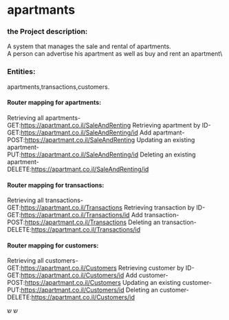 # apartmants
### the Project description:

A system that manages the sale and rental of apartments.\
A person can advertise his apartment as well as buy and rent an apartment\

### Entities:
apartments,transactions,customers.

#### Router mapping for apartments:
Retrieving all apartments-\
GET:https://apartmant.co.il/SaleAndRenting 
Retrieving apartment by ID-\
GET:https://apartmant.co.il/SaleAndRenting/id
Add apartmant-\
POST:https://apartmant.co.il/SaleAndRenting
Updating an existing apartment-\
PUT:https://apartmant.co.il/SaleAndRenting/id
Deleting an existing apartment-\
DELETE:https://apartmant.co.il/SaleAndRenting/id

#### Router mapping for transactions:
Retrieving all transactions-\
GET:https://apartmant.co.il/Transactions
Retrieving transaction by ID-\
GET:https://apartmant.co.il/Transactions/id
Add transaction-\
POST:https://apartmant.co.il/Transactions
Deleting an transaction-\
DELETE:https://apartmant.co.il/Transactions/id

#### Router mapping for customers:
Retrieving all customers-\
GET:https://apartmant.co.il/Customers
Retrieving customer by ID-\
GET:https://apartmant.co.il/Customers/id
Add customer-\
POST:https://apartmant.co.il/Customers
Updating an existing customer-\
PUT:https://apartmant.co.il/Customers/id
Deleting an customer-\
DELETE:https://apartmant.co.il/Customers/id


ש
ש





